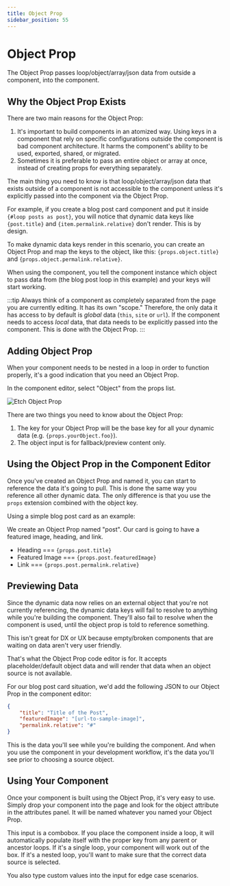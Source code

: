 ```yaml
---
title: Object Prop
sidebar_position: 55
---
```


# Object Prop

The Object Prop passes loop/object/array/json data from outside a component, into the component.

## Why the Object Prop Exists

There are two main reasons for the Object Prop:

1. It's important to build components in an atomized way. Using keys in a component that rely on specific configurations outside the component is bad component architecture. It harms the component's ability to be used, exported, shared, or migrated.
2. Sometimes it is preferable to pass an entire object or array at once, instead of creating props for everything separately.

The main thing you need to know is that loop/object/array/json data that exists outside of a component is not accessible to the component unless it's explicitly passed into the component via the Object Prop.

For example, if you create a blog post card component and put it inside `{#loop posts as post}`, you will notice that dynamic data keys like `{post.title}` and `{item.permalink.relative}` don't render. This is by design. 

To make dynamic data keys render in this scenario, you can create an Object Prop and map the keys to the object, like this: `{props.object.title}` and `{props.object.permalink.relative}`. 

When using the component, you tell the component instance which object to pass data from (the blog post loop in this example) and your keys will start working.

:::tip
Always think of a component as completely separated from the page you are currently editing. It has its own "scope." Therefore, the only data it has access to by default is *global* data (`this`, `site` or `url`). If the component needs to access *local* data, that data needs to be explicitly passed into the component. This is done with the Object Prop.
:::

## Adding Object Prop

When your component needs to be nested in a loop in order to function properly, it's a good indication that you need an Object Prop.

In the component editor, select "Object" from the props list.

![Etch Object Prop](../img/etch-object-prop.avif)

There are two things you need to know about the Object Prop:

1. The key for your Object Prop will be the base key for all your dynamic data (e.g. `{props.yourObject.foo}`).
2. The object input is for fallback/preview content only.

## Using the Object Prop in the Component Editor

Once you've created an Object Prop and named it, you can start to reference the data it's going to pull. This is done the same way you reference all other dynamic data. The only difference is that you use the `props` extension combined with the object key.

Using a simple blog post card as an example: 

We create an Object Prop named "post". Our card is going to have a featured image, heading, and link.

- Heading === `{props.post.title}`
- Featured Image === `{props.post.featuredImage}`
- Link === `{props.post.permalink.relative}`

## Previewing Data

Since the dynamic data now relies on an external object that you're not currently referencing, the dynamic data keys will fail to resolve to anything while you're building the component. They'll also fail to resolve when the component is used, until the object prop is told to reference something.

This isn't great for DX or UX because empty/broken components that are waiting on data aren't very user friendly.

That's what the Object Prop code editor is for. It accepts placeholder/default object data and will render that data when an object source is not available.

For our blog post card situation, we'd add the following JSON to our Object Prop in the component editor:

```json
{
    "title": "Title of the Post",
    "featuredImage": "[url-to-sample-image]",
    "permalink.relative": "#"
}
```

This is the data you'll see while you're building the component. And when you use the component in your development workflow, it's the data you'll see prior to choosing a source object.

## Using Your Component

Once your component is built using the Object Prop, it's very easy to use. Simply drop your component into the page and look for the object attribute in the attributes panel. It will be named whatever you named your Object Prop.

This input is a combobox. If you place the component inside a loop, it will automatically populate itself with the proper key from any parent or ancestor loops. If it's a single loop, your component will work out of the box. If it's a nested loop, you'll want to make sure that the correct data source is selected.

You also type custom values into the input for edge case scenarios.
